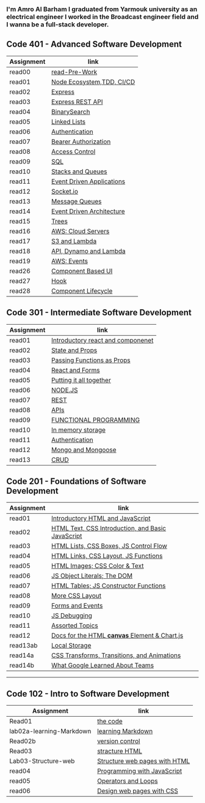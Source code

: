 ### I'm Amro Al Barham I graduated from Yarmouk university as an electrical engineer I worked in the Broadcast engineer field and I wanna be a full-stack developer.



## Code 401 - Advanced Software Development

|  Assignment           |       link                                                                      |
|-----------------------|---------------------------------------------------------------------------------|
|    read00             |  [read-Pre-Work](read401/read0.md)                                              |
|    read01             |  [Node Ecosystem,TDD, CI/CD](read401/read01.md)                                 |
|    read02             |  [Express](read401/read02.md)                                                   |
|    read03             |  [Express REST API](read401/read03.md)                                          |
|    read04             |  [BinarySearch](read401/read04.md)                                              |
|    read05             |  [Linked Lists](read401/read05.md)                                              |
|    read06             |  [Authentication](read401/read06.md)                                            |
|    read07             |  [Bearer Authorization](read401/read07.md)                                      |
|    read08             |  [Access Control](read401/read08.md)                                            |
|    read09             |  [SQL](read401/read09.md)                                                       |
|    read10             |  [Stacks and Queues](read401/read10.md)                                         |
|    read11             |  [Event Driven Applications](read401/read11.md)                                 |
|    read12             |  [Socket.io](read401/read12.md)                                                 |
|    read13             |  [Message Queues](read401/read13.md)                                            |
|    read14             |  [Event Driven Architecture](read401/read14.md)                                 |
|    read15             |  [Trees](read401/read15.md)                                                     |
|    read16             |  [AWS: Cloud Servers](read401/read16.md)                                        |
|    read17             |  [S3 and Lambda](read401/read17.md)                                             |
|    read18             |  [API, Dynamo and Lambda](read401/read18.md)                                    |
|    read19             |  [AWS: Events](read401/read19.md)                                               |
|    read26             |  [Component Based UI](read401/read26.md)                                        |
|    read27             |  [Hook](read401/read27.md)                                                      |
|    read28             |  [Component Lifecycle](read401/read28.md)                                       |






## Code 301 - Intermediate Software Development


|  Assignment           |       link                                                                      |
|-----------------------|---------------------------------------------------------------------------------|
|   read01              | [Introductory react and componenet](read301/read01.md)                          |   
|   read02              | [State and Props](read301/read02.md)                                            |
|   read03              | [Passing Functions as Props](read301/read03.md)                                 |
|   read04              | [ React and Forms](read301/read04.md)                                           |
|   read05              | [Putting it all together](read301/read05.md)                                    |
|   read06              | [NODE.JS](read301/read06.md)                                                    |
|   read07              | [REST](read301/read07.md)                                                       |
|   read08              | [APIs](read301/read08.md)                                                       |
|   read09              | [FUNCTIONAL PROGRAMMING](read301/read09.md)                                     |
|   read10              | [In memory storage](read301/read10.md)                                          |
|   read11              | [Authentication](read301/read11.md)                                             |
|   read12              | [Mongo and Mongoose](read301/read12.md)                                         |
|   read13              | [CRUD](read301/read13.md)                                                       |




## Code 201 - Foundations of Software Development


|    Assignment          |                  link                                                          |
|------------------------|--------------------------------------------------------------------------------|
|    read01              |   [Introductory HTML and JavaScript](read201/read01.md)                        |
|    read02              |   [HTML Text, CSS Introduction, and Basic JavaScript](read201/read02.md)       |
|    read03              |   [HTML Lists, CSS Boxes, JS Control Flow](read201/read03.md)                  |
|    read04              |   [HTML Links, CSS Layout, JS Functions](read201/read04.md)                    |
|    read05              |   [HTML Images; CSS Color & Text](read201/read05.md)                           |
|    read06              |   [JS Object Literals; The DOM](read201/read06.md)                             |
|    read07              |   [HTML Tables; JS Constructor Functions](read201/read07.md)                   |
|    read08              |   [More CSS Layout](read201/read08.md)                                         |
|    read09              |   [Forms and Events](read201/read09.md)                                        |
|    read10              |   [JS Debugging](read201/read10.md)                                            |
|    read11              |   [Assorted Topics](read201/read11.md)                                         |
|    read12              |   [Docs for the HTML **canvas** Element & Chart.js](read201/read12.md)         |
|    read13ab            |   [Local Storage](read201/read13ab.md)                                           |
|    read14a             |   [CSS Transforms, Transitions, and Animations](read201/read14a.md)            |
|    read14b             |   [What Google Learned About Teams](read201/read14b.md)                        |


---------------------------------------------------------------------------------------------------------------

## Code 102 - Intro to Software Development


|   Assignment                 |         link                                                              |
|------------------------------|---------------------------------------------------------------------------|
|    Read01                    |   [the code](read01.md)                                                   |
|    lab02a-learning-Markdown  |   [learning Markdown](lab02a-learning-Markdown.md)                        |
|    Read02b                   |   [version control](read03.md)                                            |
|    Read03                    |   [stracture HTML](read03)                                                |
|    Lab03-Structure-web       |   [Structure web pages with HTML](Lab03-Structure-web.md)                 |
|    read04                    |   [Programming with JavaScript](read04)                                   |
|    read05                    |   [Operators and Loops](read05)                                           |
|    read06                    |   [Design web pages with CSS](read06)                                     | 



